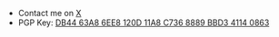 - Contact me on [X](https://x.com/tyneslol)
- PGP Key: [DB44 63A8 6EE8 120D 11A8  C736 8889 BBD3 4114 0863](https://gist.github.com/tynes/adb72cbc9cd37de8e439c8417eac68b7)
